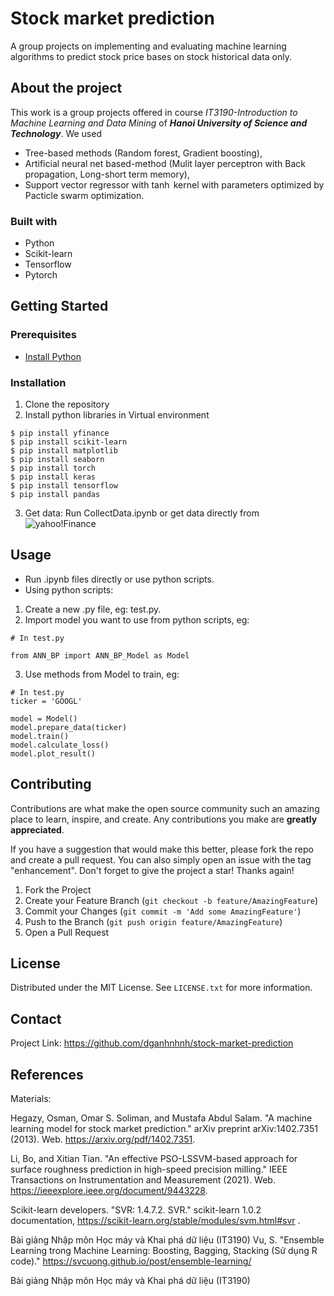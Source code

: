 # Stock market prediction
A group projects on implementing and evaluating machine learning algorithms to predict stock price bases on stock historical data only. 

## About the project 
This work is a group projects offered in course *IT3190-Introduction to Machine Learning and Data Mining* of ***Hanoi University of Science and Technology***.
We used 
- Tree-based methods (Random forest, Gradient boosting), 
- Artificial neural net based-method (Mulit layer perceptron with Back propagation, Long-short term memory),
- Support vector regressor with $\tanh$ kernel with parameters optimized by Pacticle swarm optimization.

### Built with
- Python
- Scikit-learn
- Tensorflow
- Pytorch
## Getting Started
### Prerequisites
- [Install Python ](https://www.python.org/downloads/)
### Installation
1. Clone the repository
2. Install python libraries in Virtual environment
```
$ pip install yfinance
$ pip install scikit-learn
$ pip install matplotlib
$ pip install seaborn
$ pip install torch
$ pip install keras
$ pip install tensorflow
$ pip install pandas
```
3. Get data: Run CollectData.ipynb or get data directly from ![yahoo!Finance](https://finance.yahoo.com/)

## Usage
- Run .ipynb files directly or use python scripts.
- Using python scripts:
1. Create a new .py file, eg: test.py.
2. Import model you want to use from python scripts, eg:
```
# In test.py

from ANN_BP import ANN_BP_Model as Model
```
3. Use methods from Model to train, eg:
```
# In test.py
ticker = 'GOOGL'

model = Model()
model.prepare_data(ticker)
model.train()
model.calculate_loss()
model.plot_result()
``` 


## Contributing

Contributions are what make the open source community such an amazing place to learn, inspire, and create. Any contributions you make are **greatly appreciated**.

If you have a suggestion that would make this better, please fork the repo and create a pull request. You can also simply open an issue with the tag "enhancement". Don't forget to give the project a star! Thanks again!

1. Fork the Project
2. Create your Feature Branch (`git checkout -b feature/AmazingFeature`)
3. Commit your Changes (`git commit -m 'Add some AmazingFeature'`)
4. Push to the Branch (`git push origin feature/AmazingFeature`)
5. Open a Pull Request

## License
Distributed under the MIT License. See `LICENSE.txt` for more information.

## Contact
Project Link: https://github.com/dganhnhnh/stock-market-prediction

## References
Materials:

Hegazy, Osman, Omar S. Soliman, and Mustafa Abdul Salam. "A machine learning model for stock market prediction." arXiv preprint arXiv:1402.7351 (2013). Web. https://arxiv.org/pdf/1402.7351.

Li, Bo, and Xitian Tian. "An effective PSO-LSSVM-based approach for surface roughness prediction in high-speed precision milling." IEEE Transactions on Instrumentation and Measurement (2021). Web. https://ieeexplore.ieee.org/document/9443228.

Scikit-learn developers. "SVR: 1.4.7.2. SVR." scikit-learn 1.0.2 documentation,
https://scikit-learn.org/stable/modules/svm.html#svr .

Bài giảng Nhập môn Học máy và Khai phá dữ liệu (IT3190)
Vu, S. "Ensemble Learning trong Machine Learning: Boosting, Bagging,
Stacking (Sử dụng R code)." https://svcuong.github.io/post/ensemble-learning/

Bài giảng Nhập môn Học máy và Khai phá dữ liệu (IT3190)
